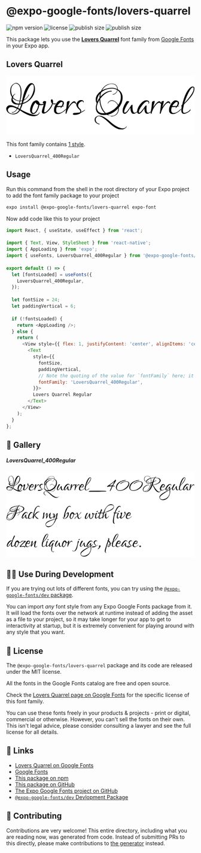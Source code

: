 # @expo-google-fonts/lovers-quarrel

![npm version](https://flat.badgen.net/npm/v/@expo-google-fonts/lovers-quarrel)
![license](https://flat.badgen.net/github/license/expo/google-fonts)
![publish size](https://flat.badgen.net/packagephobia/install/@expo-google-fonts/lovers-quarrel)
![publish size](https://flat.badgen.net/packagephobia/publish/@expo-google-fonts/lovers-quarrel)

This package lets you use the [**Lovers Quarrel**](https://fonts.google.com/specimen/Lovers+Quarrel) font family from [Google Fonts](https://fonts.google.com/) in your Expo app.

## Lovers Quarrel

![Lovers Quarrel](./font-family.png)

This font family contains [1 style](#-gallery).

- `LoversQuarrel_400Regular`

## Usage

Run this command from the shell in the root directory of your Expo project to add the font family package to your project
```sh
expo install @expo-google-fonts/lovers-quarrel expo-font
```

Now add code like this to your project
```js
import React, { useState, useEffect } from 'react';

import { Text, View, StyleSheet } from 'react-native';
import { AppLoading } from 'expo';
import { useFonts, LoversQuarrel_400Regular } from '@expo-google-fonts/lovers-quarrel';

export default () => {
  let [fontsLoaded] = useFonts({
    LoversQuarrel_400Regular,
  });

  let fontSize = 24;
  let paddingVertical = 6;

  if (!fontsLoaded) {
    return <AppLoading />;
  } else {
    return (
      <View style={{ flex: 1, justifyContent: 'center', alignItems: 'center' }}>
        <Text
          style={{
            fontSize,
            paddingVertical,
            // Note the quoting of the value for `fontFamily` here; it expects a string!
            fontFamily: 'LoversQuarrel_400Regular',
          }}>
          Lovers Quarrel Regular
        </Text>
      </View>
    );
  }
};

```

## 🔡 Gallery

##### LoversQuarrel_400Regular
![LoversQuarrel_400Regular](./LoversQuarrel_400Regular.ttf.png)


## 👩‍💻 Use During Development

If you are trying out lots of different fonts, you can try using the [`@expo-google-fonts/dev` package](https://github.com/expo/google-fonts/tree/master/font-packages/dev#readme).

You can import *any* font style from any Expo Google Fonts package from it. It will load the fonts
over the network at runtime instead of adding the asset as a file to your project, so it may take longer
for your app to get to interactivity at startup, but it is extremely convenient
for playing around with any style that you want.

## 📖 License

The `@expo-google-fonts/lovers-quarrel` package and its code are released under the MIT license.

All the fonts in the Google Fonts catalog are free and open source.

Check the [Lovers Quarrel page on Google Fonts](https://fonts.google.com/specimen/Lovers+Quarrel) for the specific license of this font family.

You can use these fonts freely in your products & projects - print or digital, commercial or otherwise. However, you can't sell the fonts on their own. This isn't legal advice, please consider consulting a lawyer and see the full license for all details.

## 🔗 Links

- [Lovers Quarrel on Google Fonts](https://fonts.google.com/specimen/Lovers+Quarrel)
- [Google Fonts](https://fonts.google.com/)
- [This package on npm](https://www.npmjs.com/package/@expo-google-fonts/lovers-quarrel)
- [This package on GitHub](https://github.com/expo/google-fonts/tree/master/font-packages/lovers-quarrel)
- [The Expo Google Fonts project on GitHub](https://github.com/expo/google-fonts)
- [`@expo-google-fonts/dev` Devlopment Package](https://github.com/expo/google-fonts/tree/master/font-packages/dev)

## 🤝 Contributing

Contributions are very welcome! This entire directory, including what you are reading now, was generated from code. Instead of submitting PRs to this directly, please make contributions to [the generator](https://github.com/expo/google-fonts/tree/master/packages/generator) instead.
